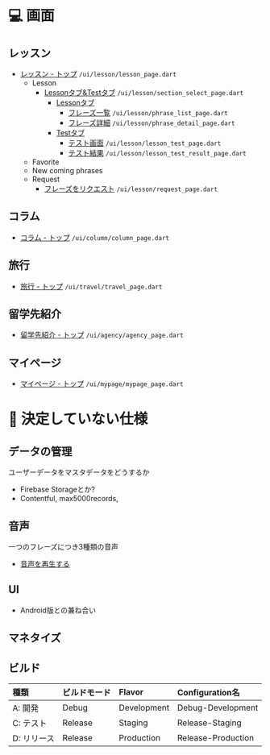 # 💻 画面
## レッスン
- [レッスン - トップ](https://projects.invisionapp.com/share/SZV8FUJV5TQ#/screens/397469131) `/ui/lesson/lesson_page.dart`
    - Lesson
        - [Lessonタブ&Testタブ](https://projects.invisionapp.com/share/SZV8FUJV5TQ#/screens/397469132) `/ui/lesson/section_select_page.dart`
            - [Lessonタブ](https://projects.invisionapp.com/share/SZV8FUJV5TQ#/screens/397469133)
                - [フレーズ一覧](https://projects.invisionapp.com/share/SZV8FUJV5TQ#/screens/397469136) `/ui/lesson/phrase_list_page.dart`
                - [フレーズ詳細](https://projects.invisionapp.com/share/SZV8FUJV5TQ#/screens/397469134) `/ui/lesson/phrase_detail_page.dart`
            - [Testタブ](https://projects.invisionapp.com/share/SZV8FUJV5TQ#/screens/397469138)
                - [テスト画面](https://projects.invisionapp.com/share/SZV8FUJV5TQ#/screens/397469139) `/ui/lesson/lesson_test_page.dart`
                - [テスト結果](https://projects.invisionapp.com/share/SZV8FUJV5TQ#/screens/397469140) `/ui/lesson/lesson_test_result_page.dart`
    - Favorite
    - New coming phrases
    - Request
        - [フレーズをリクエスト](https://projects.invisionapp.com/share/SZV8FUJV5TQ#/screens/397469128) `/ui/lesson/request_page.dart`

## コラム
- [コラム - トップ]() `/ui/column/column_page.dart`

## 旅行
- [旅行 - トップ]() `/ui/travel/travel_page.dart`

## 留学先紹介
- [留学先紹介 - トップ]() `/ui/agency/agency_page.dart`

## マイページ
- [マイページ - トップ]() `/ui/mypage/mypage_page.dart`

# 🤔 決定していない仕様
## データの管理
ユーザーデータをマスタデータをどうするか
- Firebase Storageとか?
- Contentful, max5000records, 

## 音声
一つのフレーズにつき3種類の音声
- [音声を再生する](https://qiita.com/tabe_unity/items/f64761a878b94292531c)

## UI
- Android版との兼ね合い

## マネタイズ

## ビルド
種類 | ビルドモード | Flavor | Configuration名
:--- | :--- | :--- | :---
A: 開発 | Debug | Development | Debug-Development
C: テスト | Release | Staging | Release-Staging
D: リリース | Release | Production | Release-Production
